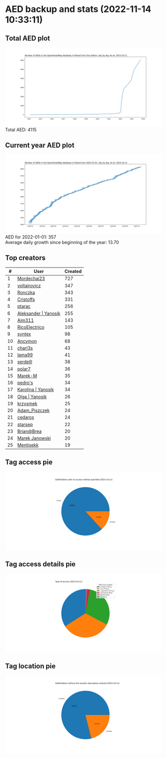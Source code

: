 # AED backup and stats (2022-11-14 10:33:11)


## Total AED plot
![](report_data/total_aed.svg)
Total AED: 4115

## Current year AED plot
![](report_data/current_year_aed.svg)\
AED for 2022-01-01: 357\
Average daily growth since beginning of the year: 13.70

## Top creators
| # | User | Created |
| ------------- | ------------- | ------------- |
| 1 | [Mordechai23](<https://www.openstreetmap.org/user/Mordechai23>) | 727 |
| 2 | [voltairovicz](<https://www.openstreetmap.org/user/voltairovicz>) | 347 |
| 3 | [Ronczka](<https://www.openstreetmap.org/user/Ronczka>) | 343 |
| 4 | [Cristoffs](<https://www.openstreetmap.org/user/Cristoffs>) | 331 |
| 5 | [ptarac](<https://www.openstreetmap.org/user/ptarac>) | 256 |
| 6 | [Aleksander &#124; Yanosik](<https://www.openstreetmap.org/user/Aleksander &#124; Yanosik>) | 255 |
| 7 | [Aim311](<https://www.openstreetmap.org/user/Aim311>) | 143 |
| 8 | [RicoElectrico](<https://www.openstreetmap.org/user/RicoElectrico>) | 105 |
| 9 | [syntex](<https://www.openstreetmap.org/user/syntex>) | 98 |
| 10 | [Ancymon](<https://www.openstreetmap.org/user/Ancymon>) | 68 |
| 11 | [charl3s](<https://www.openstreetmap.org/user/charl3s>) | 43 |
| 12 | [lama99](<https://www.openstreetmap.org/user/lama99>) | 41 |
| 13 | [serdelll](<https://www.openstreetmap.org/user/serdelll>) | 38 |
| 14 | [polar7](<https://www.openstreetmap.org/user/polar7>) | 36 |
| 15 | [Marek-M](<https://www.openstreetmap.org/user/Marek-M>) | 35 |
| 16 | [pedro's](<https://www.openstreetmap.org/user/pedro's>) | 34 |
| 17 | [Karolina &#124; Yanosik](<https://www.openstreetmap.org/user/Karolina &#124; Yanosik>) | 34 |
| 18 | [Olga &#124; Yanosik](<https://www.openstreetmap.org/user/Olga &#124; Yanosik>) | 26 |
| 19 | [krzysmek](<https://www.openstreetmap.org/user/krzysmek>) | 25 |
| 20 | [Adam_Piszczek](<https://www.openstreetmap.org/user/Adam_Piszczek>) | 24 |
| 21 | [cedaros](<https://www.openstreetmap.org/user/cedaros>) | 24 |
| 22 | [starsep](<https://www.openstreetmap.org/user/starsep>) | 22 |
| 23 | [Brian@Brea](<https://www.openstreetmap.org/user/Brian@Brea>) | 20 |
| 24 | [Marek Janowski](<https://www.openstreetmap.org/user/Marek Janowski>) | 20 |
| 25 | [Mentisekk](<https://www.openstreetmap.org/user/Mentisekk>) | 19 |

## Tag access pie
![](report_data/tag_access.svg)

## Tag access details pie
![](report_data/tag_access_details.svg)

## Tag location pie
![](report_data/tag_location.svg)
